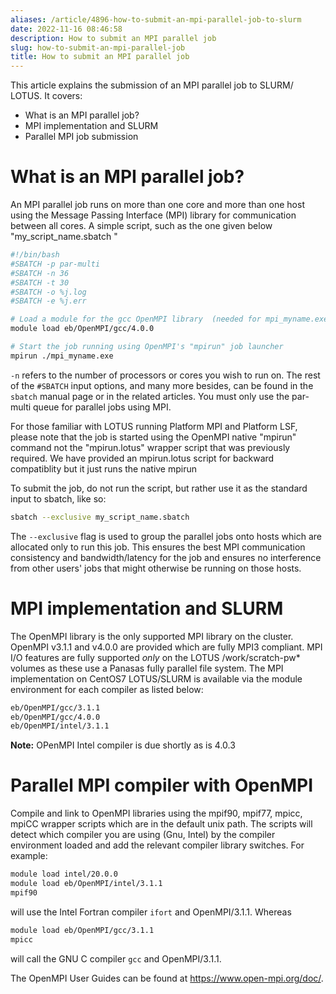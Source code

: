 ```yaml
---
aliases: /article/4896-how-to-submit-an-mpi-parallel-job-to-slurm
date: 2022-11-16 08:46:58
description: How to submit an MPI parallel job
slug: how-to-submit-an-mpi-parallel-job
title: How to submit an MPI parallel job
---
```


This article explains the submission of an MPI parallel job to SLURM/ LOTUS.
It covers:

  * What is an MPI parallel job?
  * MPI implementation and SLURM
  * Parallel MPI job submission 

# What is an MPI parallel job?

An MPI parallel job runs on more than one core and more than one host using
the Message Passing Interface (MPI) library for communication between all
cores. A simple script, such as the one given below "my_script_name.sbatch  "

```bash
#!/bin/bash
#SBATCH -p par-multi
#SBATCH -n 36
#SBATCH -t 30
#SBATCH -o %j.log
#SBATCH -e %j.err

# Load a module for the gcc OpenMPI library  (needed for mpi_myname.exe)
module load eb/OpenMPI/gcc/4.0.0

# Start the job running using OpenMPI's "mpirun" job launcher
mpirun ./mpi_myname.exe
```

`-n` refers to the number of processors or cores you wish to run on. The rest
of  the `#SBATCH` input  options, and many more besides, can be found in  the
`sbatch` manual  page or in the related articles. You must only use the par-
multi queue for parallel jobs using MPI.

For those familiar with LOTUS running Platform MPI and Platform LSF, please
note that the job is started using the OpenMPI native "mpirun" command not the
"mpirun.lotus" wrapper script that was previously required. We have provided
an mpirun.lotus script for backward compatiblity but it just runs the native
mpirun

To submit the job, do not run the script, but rather use it as the standard
input to sbatch, like so:

```bash
sbatch --exclusive my_script_name.sbatch
```

The `--exclusive` flag  is used to group the parallel jobs onto hosts which
are allocated only to run this job. This ensures the best MPI communication
consistency and bandwidth/latency for the job and ensures no interference from
other users' jobs that might otherwise be running on those hosts.

# MPI implementation and SLURM

The OpenMPI library is the only supported MPI library on the cluster. OpenMPI
v3.1.1 and v4.0.0 are provided which are fully MPI3 compliant. MPI I/O
features are fully supported *only* on the LOTUS /work/scratch-pw* volumes as
these use a Panasas fully parallel file system. The MPI implementation on
CentOS7 LOTUS/SLURM is available via the module environment for each compiler
as listed below:

```bash
eb/OpenMPI/gcc/3.1.1 
eb/OpenMPI/gcc/4.0.0       
eb/OpenMPI/intel/3.1.1
```

**Note:** OPenMPI Intel compiler is due shortly as is 4.0.3  

# Parallel MPI compiler with OpenMPI

Compile and link to OpenMPI libraries using the mpif90, mpif77, mpicc, mpiCC
wrapper scripts which are in the default unix path. The scripts will detect
which compiler you are using (Gnu, Intel) by the compiler environment loaded
and add the relevant compiler library switches. For example:

```bash
module load intel/20.0.0
module load eb/OpenMPI/intel/3.1.1
mpif90
```

will use the Intel Fortran compiler `ifort` and OpenMPI/3.1.1.  Whereas

```bash
module load eb/OpenMPI/gcc/3.1.1
mpicc
```

will call the GNU C compiler `gcc` and  OpenMPI/3.1.1.

The OpenMPI User Guides can be found at <https://www.open-mpi.org/doc/>.
